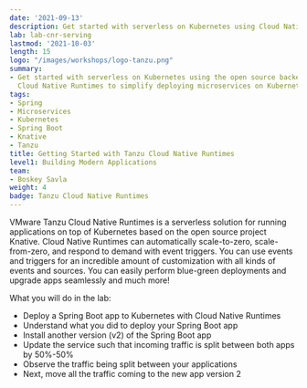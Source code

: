 ```yaml
---
date: '2021-09-13'
description: Get started with serverless on Kubernetes using Cloud Native Runtimes.
lab: lab-cnr-serving
lastmod: '2021-10-03'
length: 15
logo: "/images/workshops/logo-tanzu.png"
summary:
- Get started with serverless on Kubernetes using the open source backed, Knative-based
  Cloud Native Runtimes to simplify deploying microservices on Kubernetes.
tags:
- Spring
- Microservices
- Kubernetes
- Spring Boot
- Knative
- Tanzu
title: Getting Started with Tanzu Cloud Native Runtimes
level1: Building Modern Applications
team:
- Boskey Savla
weight: 4
badge: Tanzu Cloud Native Runtimes
---
```

 
VMware Tanzu Cloud Native Runtimes is a serverless solution for running applications on top of Kubernetes based on the open source project Knative. Cloud Native Runtimes can automatically scale-to-zero, scale-from-zero, and respond to demand with event triggers. You can use events and triggers for an incredible amount of customization with all kinds of events and sources. You can easily perform blue-green deployments and upgrade apps seamlessly and much more!

What you will do in the lab:

- Deploy a Spring Boot app to Kubernetes with Cloud Native Runtimes
- Understand what you did to deploy your Spring Boot app
- Install another version (v2) of the Spring Boot app
- Update the service such that incoming traffic is split between both apps by 50%-50%
- Observe the traffic being split between your applications
- Next, move all the traffic coming to the new app version 2